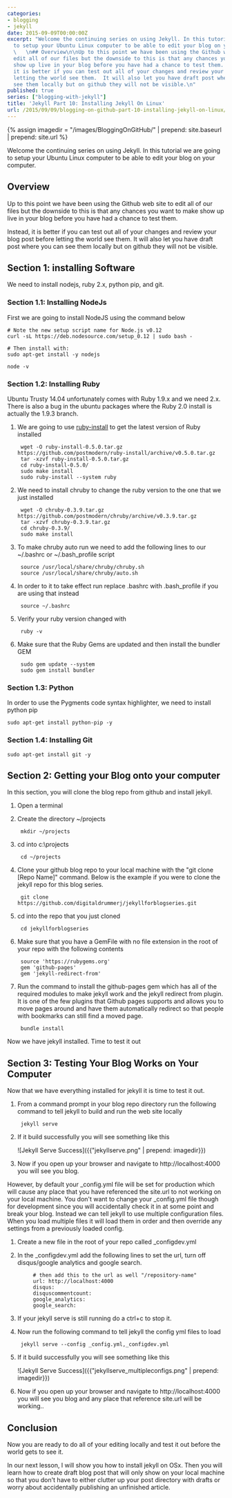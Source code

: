 ```yaml
---
categories:
- blogging
- jekyll
date: 2015-09-09T00:00:00Z
excerpt: "Welcome the continuing series on using Jekyll. In this tutorial we are going
  to setup your Ubuntu Linux computer to be able to edit your blog on your computer.\n
  \   \n## Overview\n\nUp to this point we have been using the Github web site to
  edit all of our files but the downside to this is that any chances you want to make
  show up live in your blog before you have had a chance to test them.  \n\nInstead,
  it is better if you can test out all of your changes and review your blog post before
  letting the world see them.  It will also let you have draft post where you can
  see them locally but on github they will not be visible.\n"
published: true
series: ["blogging-with-jekyll"]
title: 'Jekyll Part 10: Installing Jekyll On Linux'
url: /2015/09/09/blogging-on-github-part-10-installing-jekyll-on-linux/
---
```


{% assign imagedir = "/images/BloggingOnGitHub/" | prepend: site.baseurl | prepend: site.url %}

Welcome the continuing series on using Jekyll. In this tutorial we are going to setup your Ubuntu Linux computer to be able to edit your blog on your computer.




## Overview

Up to this point we have been using the Github web site to edit all of our files but the downside to this is that any chances you want to make show up live in your blog before you have had a chance to test them.  

Instead, it is better if you can test out all of your changes and review your blog post before letting the world see them.  It will also let you have draft post where you can see them locally but on github they will not be visible.

## Section 1: installing Software

We need to install nodejs, ruby 2.x, python pip, and git.

### Section 1.1: Installing NodeJs

First we are going to install NodeJS using the command below

	# Note the new setup script name for Node.js v0.12
	curl -sL https://deb.nodesource.com/setup_0.12 | sudo bash -
	
	# Then install with:
	sudo apt-get install -y nodejs
	
	node -v
	
### Section 1.2: Installing Ruby

Ubuntu Trusty 14.04 unfortunately comes with Ruby 1.9.x and we need 2.x.  There is also a bug in the ubuntu packages where the Ruby 2.0 install is actually the 1.9.3 branch.

1. We are going to use [ruby-install](https://github.com/postmodern/ruby-install) to get the latest version of Ruby installed

		wget -O ruby-install-0.5.0.tar.gz https://github.com/postmodern/ruby-install/archive/v0.5.0.tar.gz
		tar -xzvf ruby-install-0.5.0.tar.gz
		cd ruby-install-0.5.0/
		sudo make install
		sudo ruby-install --system ruby 	

1. We need to install chruby to change the ruby version to the one that we just installed
	
		wget -O chruby-0.3.9.tar.gz https://github.com/postmodern/chruby/archive/v0.3.9.tar.gz
		tar -xzvf chruby-0.3.9.tar.gz
		cd chruby-0.3.9/
		sudo make install

1. To make chruby auto run we need to add the following lines to our ~/.bashrc or ~/.bash_profile script

		source /usr/local/share/chruby/chruby.sh
		source /usr/local/share/chruby/auto.sh

1. In order to it to take effect run replace .bashrc with .bash_profile if you are using that instead
	
		source ~/.bashrc
	
1. Verify your ruby version changed with 

		ruby -v
	
	
1. Make sure that the Ruby Gems are updated and then install the bundler GEM	
	
		sudo gem update --system 	
		sudo gem install bundler
	
	
### Section 1.3: Python

In order to use the Pygments code syntax highlighter, we need to install python pip

	sudo apt-get install python-pip -y
	
	
### Section 1.4: Installing Git

	sudo apt-get install git -y	


## Section 2: Getting your Blog onto your computer

In this section, you will clone the blog repo from github and install jekyll.

1. Open a terminal 
1. Create the directory ~/projects

		
		mkdir ~/projects
	
1. cd into c:\projects

		 
		cd ~/projects
		  
1. Clone your github blog repo to your local machine with the "git clone [Repo Name]" command.  Below is the example if you were to clone the jekyll repo for this blog series.

		git clone https://github.com/digitaldrummerj/jekyllforblogseries.git  

1. cd into the repo that you just cloned

		cd jekyllforblogseries
	
1. Make sure that you have a GemFile with no file extension in the root of your repo with the following contents

		source 'https://rubygems.org'
		gem 'github-pages'
		gem 'jekyll-redirect-from'

1. Run the command to install the github-pages gem which has all of the required modules to make jekyll work and the jekyll redirect from plugin.  It is one of the few plugins that Github pages supports and allows you to move pages around and have them automatically redirect so that people with bookmarks can still find a moved page.   

		bundle install


Now we have jekyll installed.  Time to test it out

## Section 3: Testing Your Blog Works on Your Computer

Now that we have everything installed for jekyll it is time to test it out.  

1. From a command prompt in your blog repo directory run the following command to tell jekyll to build and run the web site locally

		jekyll serve 

1. If it build successfully you will see something like this

	![Jekyll Serve Success]({{"jekyllserve.png" | prepend: imagedir}})

1. Now if you open up your browser and navigate to http://localhost:4000 you will see you blog.

However, by default your _config.yml file will be set for production which will cause any place that you have referenced the site.url to not working on your local machine.  You don't want to change your _config.yml file though for development since you will accidentally check it in at some point and break your blog.  Instead we can tell jekyll to use multiple configuration files.  When you load multiple files it will load them in order and then override any settings from a previously loaded config.

1. Create a new file in the root of your repo called _configdev.yml
1. In the _configdev.yml add the following lines to set the url, turn off disqus/google analytics and google search.  

			# then add this to the url as well "/repository-name"
			url: http://localhost:4000
			disqus:
			disquscommentcount: 
			google_analytics: 
			google_search: 

1. If your jekyll serve is still running do a ctrl+c to stop it.
1. Now run the following command to tell jekyll the config yml files to load

	 	jekyll serve --config _config.yml,_configdev.yml

1. 	If it build successfully you will see something like this
	
	![Jekyll Serve Success]({{"jekyllserve_multipleconfigs.png" | prepend: imagedir}})

1. Now if you open up your browser and navigate to http://localhost:4000 you will see you blog and any place that reference site.url will be working..


## Conclusion

Now you are ready to do all of your editing locally and  test it out before the world gets to see it. 

In our next lesson, I will show you how to install jekyll on OSx.  Then you will learn how to create draft blog post that will only show on your local machine so that you don't have to either clutter up your post directory with drafts or worry about accidentally publishing an unfinished article.



